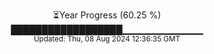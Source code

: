 <p align="center">
⏳Year Progress (60.25 %) <br>
██████████████████▁▁▁▁▁▁▁▁▁▁▁▁ <br>
<sub>Updated: Thu, 08 Aug 2024 12:36:35 GMT</sub>
</p>

